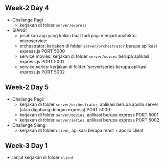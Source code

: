 ## Week-2 Day 4

- Challenge Pagi
  - kerjakan di folder `server/express`
- SIANG: 
  - pisahkan app yang kalian buat tadi pagi menjadi arsitektur microservice:
  - orchestrator: kerjakan di folder `server/orchestrator` berupa aplikasi express.js PORT 5000
  - service movies: kerjakan di folder `server/movies` berupa aplikasi express.js PORT 5001
  - service series: kerjakan di folder `server/series berupa aplikasi express.js PORT 5002

## Week-2 Day 5

- Challenge Pagi:
  - kerjakan di folder `server/orchestrator`, aplikasi berupa apollo server (atau digabung dengan express) PORT 5000
  - kerjakan di folder `server/movies`, aplikasi berupa express PORT 5001
  - kerjakan di folder `server/series`, aplikasi berupa express PORT 5002
- Challenge Siang:
  - kerjakan di folder `client`, aplikasi berupa react + apollo client 

## Week-3 Day 1

- lanjut kerjakan di folder `client`